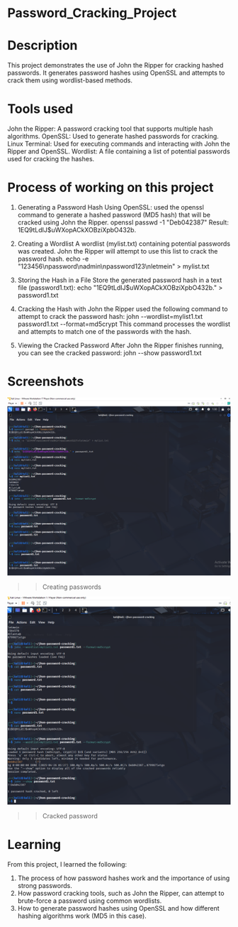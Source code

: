 # Password_Cracking_Project

# Description
This project demonstrates the use of John the Ripper for cracking hashed passwords. It generates password hashes using OpenSSL and attempts to crack them using wordlist-based methods.

# Tools used
John the Ripper: A password cracking tool that supports multiple hash algorithms.
OpenSSL: Used to generate hashed passwords for cracking.
Linux Terminal: Used for executing commands and interacting with John the Ripper and OpenSSL.
Wordlist: A file containing a list of potential passwords used for cracking the hashes.

# Process of working on this project
1. Generating a Password Hash Using OpenSSL:
used the openssl command to generate a hashed password (MD5 hash) that will be cracked using John the Ripper.
openssl passwd -1 "Deb042387"
Result:
$1$EQ9tLdIJ$uWXopACkXOBziXpbO432b.

2. Creating a Wordlist
A wordlist (mylist.txt) containing potential passwords was created. John the Ripper will attempt to use this list to crack the password hash.
echo -e "123456\npassword\nadmin\npassword123\nletmein" > mylist.txt

3. Storing the Hash in a File
Store the generated password hash in a text file (password1.txt):
echo "$1$EQ9tLdIJ$uWXopACkXOBziXpbO432b." > password1.txt

4. Cracking the Hash with John the Ripper
used the following command to attempt to crack the password hash:
john --wordlist=mylist1.txt password1.txt --format=md5crypt
This command processes the wordlist and attempts to match one of the passwords with the hash.

5. Viewing the Cracked Password
After John the Ripper finishes running, you can see the cracked password:
john --show password1.txt

# Screenshots
![image alt](https://github.com/Omitdeb97/Password_Cracking_Project/blob/main/password%20creating%20.png?raw=true)

>>Creating passwords

![image alt](https://github.com/Omitdeb97/Password_Cracking_Project/blob/main/Cracked%20password.png?raw=true)

>>Cracked password
# Learning
From this project, I learned the following:

1. The process of how password hashes work and the importance of using strong passwords.
2. How password cracking tools, such as John the Ripper, can attempt to brute-force a password using common wordlists.
3. How to generate password hashes using OpenSSL and how different hashing algorithms work (MD5 in this case).





